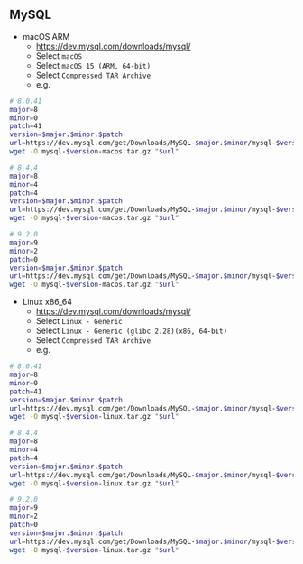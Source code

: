 ## MySQL

- macOS ARM
  - https://dev.mysql.com/downloads/mysql/
  - Select `macOS`
  - Select `macOS 15 (ARM, 64-bit)`
  - Select `Compressed TAR Archive`
  - e.g.

```bash
# 8.0.41
major=8
minor=0
patch=41
version=$major.$minor.$patch
url=https://dev.mysql.com/get/Downloads/MySQL-$major.$minor/mysql-$version-macos15-arm64.tar.gz
wget -O mysql-$version-macos.tar.gz "$url"

# 8.4.4
major=8
minor=4
patch=4
version=$major.$minor.$patch
url=https://dev.mysql.com/get/Downloads/MySQL-$major.$minor/mysql-$version-macos15-arm64.tar.gz
wget -O mysql-$version-macos.tar.gz "$url"

# 9.2.0
major=9
minor=2
patch=0
version=$major.$minor.$patch
url=https://dev.mysql.com/get/Downloads/MySQL-$major.$minor/mysql-$version-macos15-arm64.tar.gz
wget -O mysql-$version-macos.tar.gz "$url"
```

- Linux x86_64
  - https://dev.mysql.com/downloads/mysql/
  - Select `Linux - Generic`
  - Select `Linux - Generic (glibc 2.28)(x86, 64-bit)`
  - Select `Compressed TAR Archive`
  - e.g.

```bash
# 8.0.41
major=8
minor=0
patch=41
version=$major.$minor.$patch
url=https://dev.mysql.com/get/Downloads/MySQL-$major.$minor/mysql-$version-linux-glibc2.28-x86_64.tar.xz
wget -O mysql-$version-linux.tar.gz "$url"

# 8.4.4
major=8
minor=4
patch=4
version=$major.$minor.$patch
url=https://dev.mysql.com/get/Downloads/MySQL-$major.$minor/mysql-$version-linux-glibc2.28-x86_64.tar.xz
wget -O mysql-$version-linux.tar.gz "$url"

# 9.2.0
major=9
minor=2
patch=0
version=$major.$minor.$patch
url=https://dev.mysql.com/get/Downloads/MySQL-$major.$minor/mysql-$version-linux-glibc2.28-x86_64.tar.xz
wget -O mysql-$version-linux.tar.gz "$url"
```

